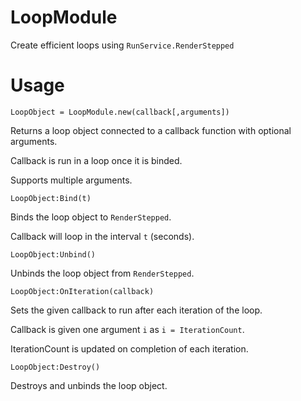 # LoopModule
Create efficient loops using `RunService.RenderStepped`


# Usage
`LoopObject = LoopModule.new(callback[,arguments])`

Returns a loop object connected to a callback function with optional arguments.

Callback is run in a loop once it is binded.

Supports multiple arguments.

`LoopObject:Bind(t)`

Binds the loop object to `RenderStepped`. 

Callback will loop in the interval `t` (seconds).

`LoopObject:Unbind()`

Unbinds the loop object from `RenderStepped`.

`LoopObject:OnIteration(callback)`

Sets the given callback to run after each iteration of the loop. 

Callback is given one argument `i` as `i = IterationCount`.

IterationCount is updated on completion of each iteration.

`LoopObject:Destroy()`

Destroys and unbinds the loop object.
